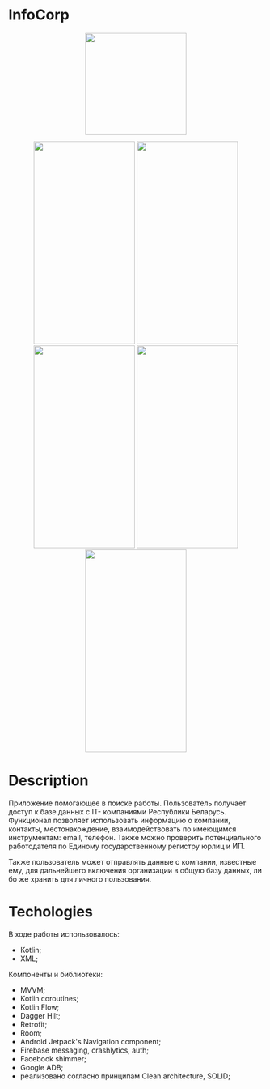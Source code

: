 # InfoCorp

<p align="center">
  <img src="https://i.imgur.com/Wnc4yDS.png" width="200" height ="200">
</p>

<p align="center">
   <img src="https://i.imgur.com/k0ooXDl.png" width="200" height ="400">
   <img src="https://i.imgur.com/Mn6VOx9.png" width="200" height ="400">
   <img src="https://i.imgur.com/Yfbr4x1.png" width="200" height ="400">
   <img src="https://i.imgur.com/f8U4Wjs.png" width="200" height ="400">
   <img src="https://i.imgur.com/vCF54XG.png" width="200" height ="400">
</p>

# Description

Приложение помогающее в поиске работы. Пользователь получает доступ к базе данных с IT- компаниями Республики Беларусь.
Функционал позволяет использовать информацию о компании, контакты, местонахождение, взаимодействовать 
по имеющимся инструментам: email, телефон. Также можно проверить потенциального работодателя по Единому государственному регистру юрлиц и ИП.

Также пользователь может отправлять данные о компании, известные ему, для дальнейшего включения организации в общую
базу данных, ли бо же хранить для личного пользования.

# Techologies

В ходе работы использовалось:

- Kotlin;
- XML;

Компоненты  и библиотеки:
- MVVM;
- Kotlin coroutines;
- Kotlin Flow;
- Dagger Hilt;
- Retrofit;
- Room;
- Android Jetpack's Navigation component;
- Firebase messaging, crashlytics, auth;
- Facebook shimmer;
- Google ADB;
- реализовано согласно принципам Clean architecture, SOLID;
